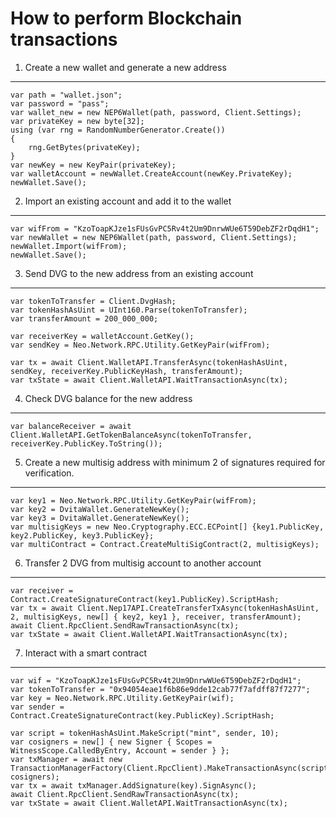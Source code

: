 How to perform Blockchain transactions
======================================

1. Create a new wallet and generate a new address
-------------------------------------------------

    var path = "wallet.json"; 
    var password = "pass";
    var wallet_new = new NEP6Wallet(path, password, Client.Settings);
    var privateKey = new byte[32];
    using (var rng = RandomNumberGenerator.Create())
    {
        rng.GetBytes(privateKey);
    }
    var newKey = new KeyPair(privateKey);
    var walletAccount = newWallet.CreateAccount(newKey.PrivateKey);
    newWallet.Save();

2. Import an existing account and add it to the wallet
------------------------------------------------------

    var wifFrom = "KzoToapKJze1sFUsGvPC5Rv4t2Um9DnrwWUe6T59DebZF2rDqdH1";
    var newWallet = new NEP6Wallet(path, password, Client.Settings);
    newWallet.Import(wifFrom);
    newWallet.Save();

3. Send DVG to the new address from an existing account
--------------------------------------------------------

    var tokenToTransfer = Client.DvgHash;
    var tokenHashAsUint = UInt160.Parse(tokenToTransfer);
    var transferAmount = 200_000_000;

    var receiverKey = walletAccount.GetKey();
    var sendKey = Neo.Network.RPC.Utility.GetKeyPair(wifFrom);

    var tx = await Client.WalletAPI.TransferAsync(tokenHashAsUint, sendKey, receiverKey.PublicKeyHash, transferAmount); 
    var txState = await Client.WalletAPI.WaitTransactionAsync(tx);


4. Check DVG balance for the new address
------------------------------------------

    var balanceReceiver = await Client.WalletAPI.GetTokenBalanceAsync(tokenToTransfer, receiverKey.PublicKey.ToString());


5. Create a new multisig address with minimum 2 of signatures required for verification.
----------------------------------------------------------------------------------------

    var key1 = Neo.Network.RPC.Utility.GetKeyPair(wifFrom);
    var key2 = DvitaWallet.GenerateNewKey();
    var key3 = DvitaWallet.GenerateNewKey();
    var multisigKeys = new Neo.Cryptography.ECC.ECPoint[] {key1.PublicKey, key2.PublicKey, key3.PublicKey};
    var multiContract = Contract.CreateMultiSigContract(2, multisigKeys);

6. Transfer 2 DVG from multisig account to another account
-----------------------------------------------------------

    var receiver = Contract.CreateSignatureContract(key1.PublicKey).ScriptHash;
    var tx = await Client.Nep17API.CreateTransferTxAsync(tokenHashAsUint, 2, multisigKeys, new[] { key2, key1 }, receiver, transferAmount);
    await Client.RpcClient.SendRawTransactionAsync(tx);
    var txState = await Client.WalletAPI.WaitTransactionAsync(tx);

7. Interact with a smart contract
---------------------------------

    var wif = "KzoToapKJze1sFUsGvPC5Rv4t2Um9DnrwWUe6T59DebZF2rDqdH1";
    var tokenToTransfer = "0x94054eae1f6b86e9dde12cab77f7afdff87f7277";
    var key = Neo.Network.RPC.Utility.GetKeyPair(wif);
    var sender = Contract.CreateSignatureContract(key.PublicKey).ScriptHash;

    var script = tokenHashAsUint.MakeScript("mint", sender, 10);
    var cosigners = new[] { new Signer { Scopes = WitnessScope.CalledByEntry, Account = sender } };
    var txManager = await new TransactionManagerFactory(Client.RpcClient).MakeTransactionAsync(script, cosigners);
    var tx = await txManager.AddSignature(key).SignAsync();
    await Client.RpcClient.SendRawTransactionAsync(tx);
    var txState = await Client.WalletAPI.WaitTransactionAsync(tx);


